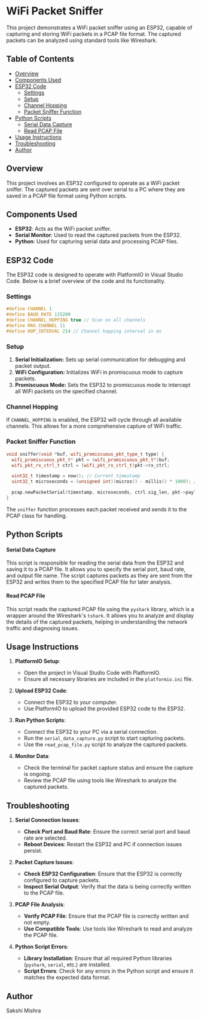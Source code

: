 # WiFi Packet Sniffer

This project demonstrates a WiFi packet sniffer using an ESP32, capable of capturing and storing WiFi packets in a PCAP file format. The captured packets can be analyzed using standard tools like Wireshark.

## Table of Contents

- [Overview](#overview)
- [Components Used](#components-used)
- [ESP32 Code](#esp32-code)
  - [Settings](#settings)
  - [Setup](#setup)
  - [Channel Hopping](#channel-hopping)
  - [Packet Sniffer Function](#packet-sniffer-function)
- [Python Scripts](#python-scripts)
  - [Serial Data Capture](#serial-data-capture)
  - [Read PCAP File](#read-pcap-file)
- [Usage Instructions](#usage-instructions)
- [Troubleshooting](#troubleshooting)
- [Author](#author)

## Overview

This project involves an ESP32 configured to operate as a WiFi packet sniffer. The captured packets are sent over serial to a PC where they are saved in a PCAP file format using Python scripts.

## Components Used

- **ESP32**: Acts as the WiFi packet sniffer.
- **Serial Monitor**: Used to read the captured packets from the ESP32.
- **Python**: Used for capturing serial data and processing PCAP files.

## ESP32 Code

The ESP32 code is designed to operate with PlatformIO in Visual Studio Code. Below is a brief overview of the code and its functionality.

### Settings

```cpp
#define CHANNEL 1
#define BAUD_RATE 115200
#define CHANNEL_HOPPING true // Scan on all channels
#define MAX_CHANNEL 11
#define HOP_INTERVAL 214 // Channel hopping interval in ms
```

### Setup
1. **Serial Initialization:** Sets up serial communication for debugging and packet output.
2. **WiFi Configuration:** Initializes WiFi in promiscuous mode to capture packets.
3. **Promiscuous Mode:** Sets the ESP32 to promiscuous mode to intercept all WiFi packets on the specified channel.

### Channel Hopping
If `CHANNEL_HOPPING` is enabled, the ESP32 will cycle through all available channels. This allows for a more comprehensive capture of WiFi traffic.

### Packet Sniffer Function
```cpp
void sniffer(void *buf, wifi_promiscuous_pkt_type_t type) {
  wifi_promiscuous_pkt_t* pkt = (wifi_promiscuous_pkt_t*)buf;
  wifi_pkt_rx_ctrl_t ctrl = (wifi_pkt_rx_ctrl_t)pkt->rx_ctrl;

  uint32_t timestamp = now(); // Current timestamp
  uint32_t microseconds = (unsigned int)(micros() - millis() * 1000); // Microseconds offset

  pcap.newPacketSerial(timestamp, microseconds, ctrl.sig_len, pkt->payload); // Send packet via Serial
}
```
The `sniffer` function processes each packet received and sends it to the PCAP class for handling.

## Python Scripts
#### Serial Data Capture

This script is responsible for reading the serial data from the ESP32 and saving it to a PCAP file. It allows you to specify the serial port, baud rate, and output file name. The script captures packets as they are sent from the ESP32 and writes them to the specified PCAP file for later analysis.

#### Read PCAP File
This script reads the captured PCAP file using the `pyshark` library, which is a wrapper around the Wireshark's `tshark`. It allows you to analyze and display the details of the captured packets, helping in understanding the network traffic and diagnosing issues.


## Usage Instructions

1. **PlatformIO Setup**:
   - Open the project in Visual Studio Code with PlatformIO.
   - Ensure all necessary libraries are included in the `platformio.ini` file.

2. **Upload ESP32 Code**:
   - Connect the ESP32 to your computer.
   - Use PlatformIO to upload the provided ESP32 code to the ESP32.

3. **Run Python Scripts**:
   - Connect the ESP32 to your PC via a serial connection.
   - Run the `serial_data_capture.py` script to start capturing packets.
   - Use the `read_pcap_file.py` script to analyze the captured packets.

4. **Monitor Data**:
   - Check the terminal for packet capture status and ensure the capture is ongoing.
   - Review the PCAP file using tools like Wireshark to analyze the captured packets.

## Troubleshooting

1. **Serial Connection Issues**:
   - **Check Port and Baud Rate**: Ensure the correct serial port and baud rate are selected.
   - **Reboot Devices**: Restart the ESP32 and PC if connection issues persist.

2. **Packet Capture Issues**:
   - **Check ESP32 Configuration**: Ensure that the ESP32 is correctly configured to capture packets.
   - **Inspect Serial Output**: Verify that the data is being correctly written to the PCAP file.

3. **PCAP File Analysis**:
   - **Verify PCAP File**: Ensure that the PCAP file is correctly written and not empty.
   - **Use Compatible Tools**: Use tools like Wireshark to read and analyze the PCAP file.

4. **Python Script Errors**:
   - **Library Installation**: Ensure that all required Python libraries (`pyshark`, `serial`, etc.) are installed.
   - **Script Errors**: Check for any errors in the Python script and ensure it matches the expected data format.

## Author 
Sakshi Mishra